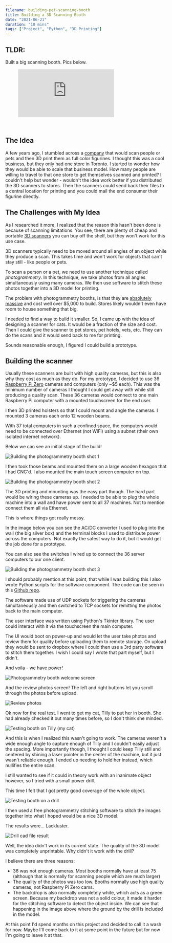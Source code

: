```yaml
---
filename: building-pet-scanning-booth
title: Building a 3D Scanning Booth
date: "2021-06-21"
duration: "10 mins"
tags: ["Project", "Python", "3D Printing"]
---
```

## TLDR:

Built a big scanning booth. Pics below.

<!-- blank line -->

<figure class="video_container">
  <iframe src="https://www.youtube.com/embed/Y8BXqzo4hgs" frameborder="0" allowfullscreen="true"> </iframe>
</figure>

<!-- blank line -->

<br>

## The Idea

A few years ago, I stumbled across a [company](https://studios.sculptraits3d.com/3d-selfie-toronto/) that would scan people or pets and then 3D print them as full color figurines. I thought this was a cool business, but they only had one store in Toronto. I started to wonder how they would be able to scale that business model. How many people are willing to travel to that one store to get themselves scanned and printed? I couldn't help but wonder - wouldn't the idea work better if you distributed the 3D scanners to stores. Then the scanners could send back their files to a central location for printing and you could mail the end consumer their figurine directly.

## The Challenges with My Idea

As I researched it more, I realized that the reason this hasn't been done is because of scanning limitations. You see, there are plenty of cheap and portable [3D scanners](https://www.google.com/search?q=3d+scanner&tbm=isch&ved=2ahUKEwi1k_Gepq_xAhWhoK0KHdl5Ay4Q2-cCegQIABAA&oq=3d+scanner&gs_lcp=CgNpbWcQAzIECAAQQzICCAAyAggAMgIIADICCAAyAggAMgIIADICCAAyAggAMgIIADoFCAAQsQNQ_IcBWPOPAWDRkAFoAHAAeACAAVyIAf8FkgECMTCYAQCgAQGqAQtnd3Mtd2l6LWltZ8ABAQ&sclient=img&ei=D_jTYPXPJaHBtgXZ843wAg&bih=914&biw=1680&rlz=1C5GCEM_enCA914CA914) you can buy off the shelf, but they won't work for this use case.

3D scanners typically need to be moved around all angles of an object while they produce a scan. This takes time and won't work for objects that can't stay still - like people or pets.

To scan a person or a pet, we need to use another technique called _photogrammetry_. In this technique, we take photos from all angles simultaneously using many cameras. We then use software to stitch these photos together into a 3D model for printing.

The problem with photogrammetry booths, is that they are [absolutely massive](https://www.google.com/search?q=photogrammetry+booth&rlz=1C5GCEM_enCA914CA914&source=lnms&tbm=isch&sa=X&ved=2ahUKEwjLg4Gepq_xAhXYbc0KHQhKD3sQ_AUoAXoECAEQAw&biw=1680&bih=914) and cost well over $5,000 to build. Stores likely wouldn't even have room to house something that big.

I needed to find a way to build it smaller. So, I came up with the idea of designing a scanner for cats. It would be a fraction of the size and cost. Then I could give the scanner to pet stores, pet hotels, vets, etc. They can do the scans and it would send back to me for printing.

Sounds reasonable enough, I figured I could build a prototype.

## Building the scanner

Usually these scanners are built with high quality cameras, but this is also why they cost as much as they do. For my prototype, I decided to use 36 [Raspberry Pi Zero](https://thepihut.com/products/raspberry-pi-zero?src=raspberrypi) cameras and computers (only ~$5 each). This was the minimum number of cameras I thought I could get away with while still producing a quality scan. These 36 cameras would connect to one main Raspberry Pi computer with a mounted touchscreen for the end user.

I then 3D printed holsters so that I could mount and angle the cameras. I mounted 3 cameras each onto 12 wooden beams.

With 37 total computers in such a confined space, the computers would need to be connected over Ethernet (not WiFi) using a subnet (their own isolated internet network).

Below we can see an initial stage of the build!

![Building the photogrammetry booth shot 1](../../static/building-pet-scanning-booth/build_1.jpg)

I then took those beams and mounted them on a large wooden hexagon that I had CNC'd. I also mounted the main touch screen computer on top.

![Building the photogrammetry booth shot 2](../../static/building-pet-scanning-booth/build_2.jpg)

The 3D printing and mounting was the easy part though. The hard part would be wiring these cameras up. I needed to be able to plug the whole machine into a wall and have power sent to all 37 machines. Not to mention connect them all via Ethernet.

This is where things got really messy.

In the image below you can see the AC/DC converter I used to plug into the wall (the big silver box) and the terminal blocks I used to distribute power across the computers. Not exactly the safest way to do it, but it would get the job done for a prototype.

You can also see the switches I wired up to connect the 36 server computers to our one client.


![Building the photogrammetry booth shot 3](../../static/building-pet-scanning-booth/build_3.jpg)


I should probably mention at this point, that while I was building this I also wrote Python scripts for the software component. The code can be seen in this [Github repo](https://github.com/bellmatthewf/pet-prints).

The software made use of UDP sockets for triggering the cameras simultaneously and then switched to TCP sockets for remitting the photos back to the main computer.

The user interface was written using Python's Tkinter library. The user could interact with it via the touchscreen the main computer.

The UI would boot on power-up and would let the user take photos and review them for quality before uploading them to remote storage. On upload they would be sent to dropbox where I could then use a 3rd party software to stitch them together. I wish I could say I wrote that part myself, but I didn't.

And voila - we have power!

![Photogrammetry booth welcome screen](../../static/building-pet-scanning-booth/welcome_screen.jpg)


And the review photos screen! The left and right buttons let you scroll through the photos before upload.

![Review photos](../../static/building-pet-scanning-booth/review_photos.png)

Ok now for the real test. I went to get my cat, Tilly to put her in booth. She had already checked it out many times before, so I don't think she minded.

![Testing booth on Tilly (my cat)](../../static/building-pet-scanning-booth/tilly.jpg)

And this is when I realized this wasn't going to work. The cameras weren't a wide enough angle to capture enough of Tilly and I couldn't easily adjust the spacing. More importantly though, I thought I could keep Tilly still and centered by shining a laser pointer in the center of the machine, but it just wasn't reliable enough. I ended up needing to hold her instead, which nullifies the entire scan.

I still wanted to see if it could in theory work with an inanimate object however, so I tried with a small power drill.

This time I felt that I got pretty good coverage of the whole object.

![Testing booth on a drill](../../static/building-pet-scanning-booth/drill.jpg)

I then used a free photogrammetry stitching software to stitch the images together into what I hoped would be a nice 3D model.

The results were... Lackluster.

![Drill cad file result](../../static/building-pet-scanning-booth/result.jpg)

Well, the idea didn't work in its current state. The quality of the 3D model was completely unprintable. Why didn't it work with the drill?

I believe there are three reasons:
- 36 was not enough cameras. Most booths normally have at least 75 (although that is normally for scanning people which are much larger)
- The quality of the photos was too low. Booths normally use high quality cameras, not Raspberry Pi Zero cams.
- The backdrop is also normally completely white, which acts as a green screen. Because my backdrop was not a solid colour, it made it harder for the stitching software to detect the object inside. We can see that happening in the image above where the ground by the drill is included in the model.

At this point I'd spend months on this project and decided to call it a wash for now. Maybe I'll come back to it at some point in the future but for now I'm going to leave it at that.